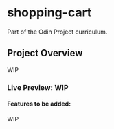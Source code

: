 # shopping-cart
 Part of the Odin Project curriculum.

## Project Overview
WIP
### Live Preview: **WIP**
#### Features to be added:
WIP